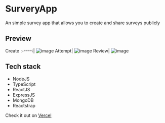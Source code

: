 # SurveryApp
An simple survey app that allows you to create and share surveys publicly

## Preview
Create
:-----:|
![image](https://user-images.githubusercontent.com/52543663/215349725-07f2c890-d0bc-4c8d-8bae-8b1edd40d0f4.png)
Attempt|
![image](https://user-images.githubusercontent.com/52543663/215349812-93abfbdb-fddb-44e3-a906-2caf1b9d3cfd.png)
Review|
![image](https://user-images.githubusercontent.com/52543663/215349996-3f7542a3-908a-4a99-af4d-d63e9448e62a.png)

## Tech stack
- NodeJS
- TypeScript
- ReactJS
- ExpressJS
- MongoDB
- Reactstrap

Check it out on [Vercel](https://SurveryApp.vercel.app/)

